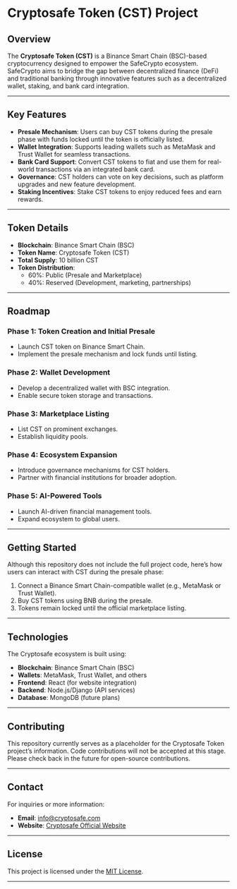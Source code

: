 # **Cryptosafe Token (CST) Project**

## **Overview**
The **Cryptosafe Token (CST)** is a Binance Smart Chain (BSC)-based cryptocurrency designed to empower the SafeCrypto ecosystem. SafeCrypto aims to bridge the gap between decentralized finance (DeFi) and traditional banking through innovative features such as a decentralized wallet, staking, and bank card integration.

---

## **Key Features**
- **Presale Mechanism**: Users can buy CST tokens during the presale phase with funds locked until the token is officially listed.
- **Wallet Integration**: Supports leading wallets such as MetaMask and Trust Wallet for seamless transactions.
- **Bank Card Support**: Convert CST tokens to fiat and use them for real-world transactions via an integrated bank card.
- **Governance**: CST holders can vote on key decisions, such as platform upgrades and new feature development.
- **Staking Incentives**: Stake CST tokens to enjoy reduced fees and earn rewards.

---

## **Token Details**
- **Blockchain**: Binance Smart Chain (BSC)
- **Token Name**: Cryptosafe Token (CST)
- **Total Supply**: 10 billion CST
- **Token Distribution**:
  - 60%: Public (Presale and Marketplace)
  - 40%: Reserved (Development, marketing, partnerships)

---

## **Roadmap**
### **Phase 1: Token Creation and Initial Presale**
- Launch CST token on Binance Smart Chain.
- Implement the presale mechanism and lock funds until listing.

### **Phase 2: Wallet Development**
- Develop a decentralized wallet with BSC integration.
- Enable secure token storage and transactions.

### **Phase 3: Marketplace Listing**
- List CST on prominent exchanges.
- Establish liquidity pools.

### **Phase 4: Ecosystem Expansion**
- Introduce governance mechanisms for CST holders.
- Partner with financial institutions for broader adoption.

### **Phase 5: AI-Powered Tools**
- Launch AI-driven financial management tools.
- Expand ecosystem to global users.

---

## **Getting Started**
Although this repository does not include the full project code, here’s how users can interact with CST during the presale phase:

1. Connect a Binance Smart Chain-compatible wallet (e.g., MetaMask or Trust Wallet).
2. Buy CST tokens using BNB during the presale.
3. Tokens remain locked until the official marketplace listing.

---

## **Technologies**
The Cryptosafe ecosystem is built using:
- **Blockchain**: Binance Smart Chain (BSC)
- **Wallets**: MetaMask, Trust Wallet, and others
- **Frontend**: React (for website integration)
- **Backend**: Node.js/Django (API services)
- **Database**: MongoDB (future plans)

---

## **Contributing**
This repository currently serves as a placeholder for the Cryptosafe Token project’s information. Code contributions will not be accepted at this stage. Please check back in the future for open-source contributions.

---

## **Contact**
For inquiries or more information:
- **Email**: [info@cryptosafe.com](mailto:admin@cryptosafe.ch)
- **Website**: [Cryptosafe Official Website](https://cryptosafe.ch)

---

## **License**
This project is licensed under the [MIT License](LICENSE).

---


